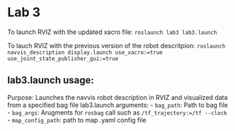 Lab 3
==========

To launch RVIZ with the updated xacro file:
`roslaunch lab3 lab3.launch`

To lauch RVIZ with the previous version of the robot descritpion:
`roslaunch navvis_description display.launch use_xacro:=true use_joint_state_publisher_gui:=true`

lab3.launch usage:
------------------
Purpose: Launches the navvis robot description in RVIZ and visualized data from a specified bag file
lab3.launch arguments:
    - `bag_path`: Path to bag file
    - `bag_args`: Arugments for `rosbag` call such as `/tf_trajectory:=/tf --clock`
    - `map_config_path`: path to map .yaml config file
